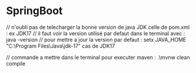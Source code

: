 # SpringBoot
// n'oubli pas de telecharger la bonne version de java JDK celle de pom.xml : ex JDK17 
// il faut voir la version utilisé par defaut dans le terminal avec : java -version
// pour mettre a jour la version par defaut : setx JAVA_HOME "C:\Program Files\Java\jdk-17" cas de JDK17

// commande a mettre dans le terminal pour executer maven :
.\mvnw clean compile



